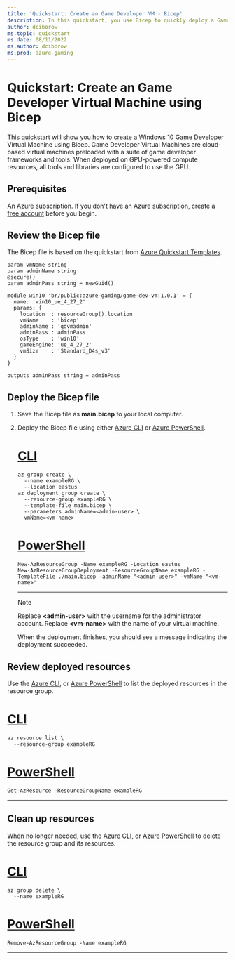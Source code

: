 ```yaml
---
title: 'Quickstart: Create an Game Developer VM - Bicep'
description: In this quickstart, you use Bicep to quickly deploy a Game Developer Virtual Machine
author: dciborow
ms.topic: quickstart
ms.date: 08/11/2022
ms.author: dciborow
ms.prod: azure-gaming
---
```


# Quickstart: Create an Game Developer Virtual Machine using Bicep

This quickstart will show you how to create a Windows 10 Game Developer Virtual Machine using Bicep. Game Developer Virtual Machines are cloud-based virtual machines preloaded with a suite of game developer frameworks and tools. When deployed on GPU-powered compute resources, all tools and libraries are configured to use the GPU.

## Prerequisites

An Azure subscription. If you don't have an Azure subscription, create a [free account](https://azure.microsoft.com/free/services/machine-learning/) before you begin.

## Review the Bicep file

The Bicep file is based on the quickstart from [Azure Quickstart Templates](https://azure.microsoft.com/resources/templates/gamedev-vm/).

```bicep
param vmName string
param adminName string
@secure()
param adminPass string = newGuid()

module win10 'br/public:azure-gaming/game-dev-vm:1.0.1' = {
  name: 'win10_ue_4_27_2'
  params: {
    location  : resourceGroup().location
    vmName    : 'bicep'
    adminName : 'gdvmadmin'
    adminPass : adminPass
    osType    : 'win10'
    gameEngine: 'ue_4_27_2'
    vmSize    : 'Standard_D4s_v3'
  }
}

outputs adminPass string = adminPass
```

## Deploy the Bicep file

1. Save the Bicep file as **main.bicep** to your local computer.
1. Deploy the Bicep file using either [Azure CLI](/azure/azure-resource-manager/bicep/deploy-cli) or [Azure PowerShell](/azure/azure-resource-manager/bicep/deploy-powershell).

    # [CLI](#tab/CLI)

    ```azurecli
    az group create \
      --name exampleRG \
      --location eastus
    az deployment group create \
      --resource-group exampleRG \
      --template-file main.bicep \
      --parameters adminName=<admin-user> \
      vmName=<vm-name>

    ```

    # [PowerShell](#tab/PowerShell)

    ```azurepowershell
    New-AzResourceGroup -Name exampleRG -Location eastus
    New-AzResourceGroupDeployment -ResourceGroupName exampleRG -TemplateFile ./main.bicep -adminName "<admin-user>" -vmName "<vm-name>" 
    ```

    ---

    > [!NOTE]
    > Replace **\<admin-user\>** with the username for the administrator account. Replace **\<vm-name\>** with the name of your virtual machine.

    When the deployment finishes, you should see a message indicating the deployment succeeded.

## Review deployed resources

Use the
[Azure CLI](/azure-resource-manager/management/manage-resource-groups-cli#list-resource-groups),
or [Azure PowerShell](/azure/azure-resource-manager/management/manage-resource-groups-powershell#list-resource-groups) to list the deployed resources in the resource group.

# [CLI](#tab/CLI)

```azurecli-interactive
az resource list \
  --resource-group exampleRG
```

# [PowerShell](#tab/PowerShell)

```azurepowershell-interactive
Get-AzResource -ResourceGroupName exampleRG
```

---

## Clean up resources

When no longer needed, use the
[Azure CLI](/azure/azure-resource-manager/management/manage-resource-groups-cli#delete-resource-groups),
or [Azure PowerShell](/azure/azure-resource-manager/management/manage-resource-groups-powershell#delete-resource-groups) to delete the resource group and its resources.

# [CLI](#tab/CLI)

```azurecli-interactive
az group delete \
  --name exampleRG
```

# [PowerShell](#tab/PowerShell)

```azurepowershell-interactive
Remove-AzResourceGroup -Name exampleRG
```

---
